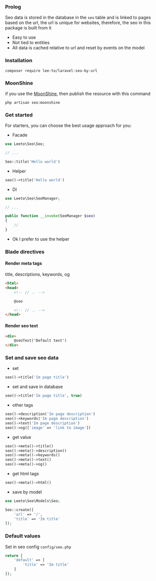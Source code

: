 ### Prolog

Seo data is stored in the database in the `seo` table and
is linked to pages based on the url, the url is unique for websites, therefore, the seo in this package is built from it

- Easy to use
- Not tied to entities
- All data is cached relative to url and reset by events on the model

### Installation

```shell
composer require lee-to/laravel-seo-by-url
```

### MoonShine

if you use the [MoonShine](https://moonshine.cutcode.ru), then publish the resource with this command

```shell
php artisan seo:moonshine
```

### Get started

For starters, you can choose the best usage approach for you:

- Facade
```php
use Leeto\Seo\Seo;

// ...

Seo::title('Hello world')
```

- Helper
```php
seo()->title('Hello world')
```

- DI
```php
use Leeto\Seo\SeoManager;

// ...

public function __invoke(SeoManager $seo)
{
    //
}
```


* Ok I prefer to use the helper

### Blade directives

#### Render meta tags
title, descriptions, keywords, og

```html
<html>
<head>
    <!-- // .. -->

    @seo

    <!-- // .. -->
</head>
```

#### Render seo text

```html
<div>
    @seoText('Default text')
</div>
```

### Set and save seo data

- set

```php
seo()->title('Im page title')
```

- set and save in database

```php
seo()->title('Im page title', true)
```

- other tags

```php
seo()->description('Im page description')
seo()->keywords('Im page description')
seo()->text('Im page description')
seo()->og(['image' => 'link to image'])
```

- get value

```php
seo()->meta()->title()
seo()->meta()->description()
seo()->meta()->keywords()
seo()->meta()->text()
seo()->meta()->og()
```


- get html tags

```php
seo()->meta()->html()
```

- save by model

```php
use Leeto\Seo\Models\Seo;

Seo::create([
    'url' => '/',
    'title' => 'Im title'
]);
```

### Default values

Set in seo config `config/seo.php`

```php
return [
    'default' => [
        'title' => 'Im title'
    ]
]);
```
